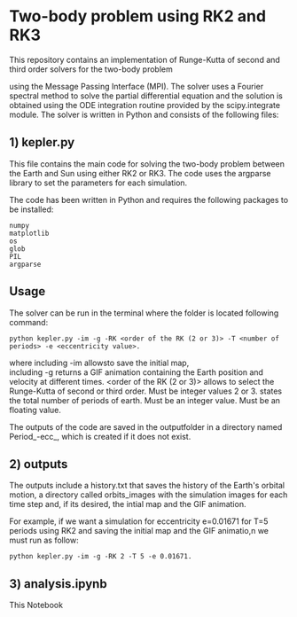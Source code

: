 # Two-body problem using RK2 and RK3

This repository contains an implementation of Runge-Kutta of second and third order solvers for the two-body problem

using the Message Passing Interface (MPI). The solver uses a Fourier spectral method to solve the partial differential equation and the solution is obtained using the ODE integration routine provided by the scipy.integrate module.
The solver is written in Python and consists of the following files:

## 1) kepler.py

This file contains the main code for solving the two-body problem between the Earth and Sun using either RK2 or RK3. The code uses the argparse library to set the parameters for each simulation.

The code has been written in Python and requires the following packages to be installed:

    numpy
    matplotlib
    os
    glob
    PIL
    argparse

## Usage

The solver can be run in the terminal where the folder is located following command:
    
    python kepler.py -im -g -RK <order of the RK (2 or 3)> -T <number of periods> -e <eccentricity value>.

where 
    including -im allowsto save the initial map,  
    including -g returns a GIF animation containing the Earth position and velocity at different times.
    <order of the RK (2 or 3)>  allows to select the Runge-Kutta of second or third order. Must be integer values 2 or 3.
    <number of periods> states the total number of periods of earth. Must be an integer value.
    <eccentricity value> Must be an floating value.

The outputs of the code are saved in the outputfolder in a directory named Period_<T>-ecc_<e>, which is created if it does not exist. 

## 2) outputs

The outputs include a history.txt that saves the history of the Earth's orbital motion, a directory called orbits_images with the simulation images for each time step and, if its desired, the intial map and the GIF animation.

For example, if we want a simulation for eccentricity e=0.01671 for T=5 periods using RK2 and saving the initial map and the GIF animatio,n we must run as follow: 

    python kepler.py -im -g -RK 2 -T 5 -e 0.01671.

## 3) analysis.ipynb

This Notebook


